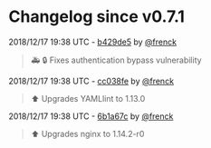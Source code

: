 # Changelog since v0.7.1

2018/12/17 19:38 UTC - [b429de5](https://github.com/hassio-addons/addon-ide/commit/b429de5ece489feb1a8efbe4b95a1b822eafa83a) by [@frenck](https://github.com/frenck)
> :ambulance: :lock: Fixes authentication bypass vulnerability 

2018/12/17 19:38 UTC - [cc038fe](https://github.com/hassio-addons/addon-ide/commit/cc038fe8621ae1527a2945e0001f421496918b02) by [@frenck](https://github.com/frenck)
> :arrow_up: Upgrades YAMLlint to 1.13.0 

2018/12/17 19:38 UTC - [6b1a67c](https://github.com/hassio-addons/addon-ide/commit/6b1a67cb4eadbd1c80765ffb13ae7296d7e0ba5c) by [@frenck](https://github.com/frenck)
> :arrow_up: Upgrades nginx to 1.14.2-r0 

